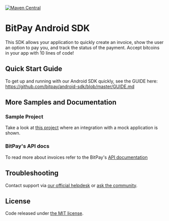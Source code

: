 [![Maven Central](https://maven-badges.herokuapp.com/maven-central/com.bitpay/android-sdk/badge.svg)](https://maven-badges.herokuapp.com/maven-central/com.bitpay/android-sdk)

# BitPay Android SDK

This SDK allows your application to quickly create an invoice, show the user an option to pay you, and track the status of the payment. Accept bitcoins in your app with 10 lines of code!

## Quick Start Guide

To get up and running with our Android SDK quickly, see the GUIDE here: https://github.com/bitpay/android-sdk/blob/master/GUIDE.md


## More Samples and Documentation

### Sample Project

Take a look at [this project](https://github.com/bitpay/android-sdk-sample) where an integration with a mock application is shown.

### BitPay's API docs

To read more about invoices refer to the BitPay's [API documentation](https://bitpay.com/api)


## Troubleshooting

Contact support via [our official helpdesk](https://support.bitpay.com) or [ask the community](https://github.com/bitpay/android-sdk/issues).

## License

Code released under [the MIT license](https://github.com/bitpay/android-sdk/blob/master/LICENSE).
